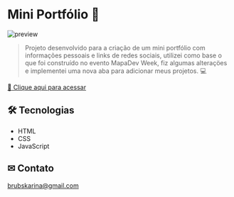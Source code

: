 # Mini Portfólio 🚀

![preview](<./src/imagens/brunagif.gif>)

> Projeto desenvolvido para a criação de um mini portfólio com informações pessoais e links de redes sociais, utilizei como base o que foi construído no evento MapaDev Week, fiz algumas alteraçöes e implementei uma nova aba para adicionar meus projetos. 💻

[🔗 Clique aqui para acessar](https://brunakarina.github.io./mini-portfolio/)

## 🛠 Tecnologias

- HTML
- CSS
- JavaScript

## ✉ Contato

brubskarina@gmail.com

